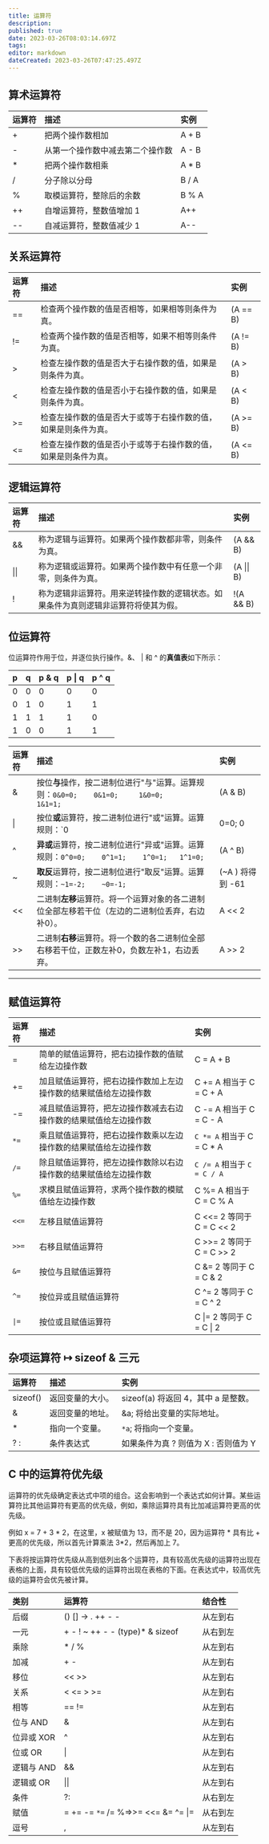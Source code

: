```yaml
---
title: 运算符
description: 
published: true
date: 2023-03-26T08:03:14.697Z
tags: 
editor: markdown
dateCreated: 2023-03-26T07:47:25.497Z
---
```



## 算术运算符

| 运算符 | 描述                             | 实例  |
| :----- | :------------------------------- | :---- |
| +      | 把两个操作数相加                 | A + B |
| -      | 从第一个操作数中减去第二个操作数 | A - B |
| *      | 把两个操作数相乘                 | A * B |
| /      | 分子除以分母                     | B / A |
| %      | 取模运算符，整除后的余数         | B % A |
| ++     | 自增运算符，整数值增加 1         | A++   |
| --     | 自减运算符，整数值减少 1         | A--   |

## 关系运算符

| 运算符 | 描述                                                         | 实例     |
| :----- | :----------------------------------------------------------- | :------- |
| ==     | 检查两个操作数的值是否相等，如果相等则条件为真。             | (A == B) |
| !=     | 检查两个操作数的值是否相等，如果不相等则条件为真。           | (A != B) |
| >      | 检查左操作数的值是否大于右操作数的值，如果是则条件为真。     | (A > B)  |
| <      | 检查左操作数的值是否小于右操作数的值，如果是则条件为真。     | (A < B)  |
| >=     | 检查左操作数的值是否大于或等于右操作数的值，如果是则条件为真。 | (A >= B) |
| <=     | 检查左操作数的值是否小于或等于右操作数的值，如果是则条件为真。 | (A <= B) |



## 逻辑运算符

| 运算符 | 描述                                                         | 实例       |
| :----- | :----------------------------------------------------------- | :--------- |
| &&     | 称为逻辑与运算符。如果两个操作数都非零，则条件为真。         | (A && B)   |
| \|\|   | 称为逻辑或运算符。如果两个操作数中有任意一个非零，则条件为真。 | (A \|\| B) |
| !      | 称为逻辑非运算符。用来逆转操作数的逻辑状态。如果条件为真则逻辑非运算符将使其为假。 | !(A && B)  |

## 位运算符

位运算符作用于位，并逐位执行操作。&、 | 和 ^ 的**真值表**如下所示：

| p    | q    | p & q | p \| q | p ^ q |
| :--- | :--- | :---- | :----- | :---- |
| 0    | 0    | 0     | 0      | 0     |
| 0    | 1    | 0     | 1      | 1     |
| 1    | 1    | 1     | 1      | 0     |
| 1    | 0    | 0     | 1      | 1     |

| 运算符 | 描述                                                         | 实例                                                         |
| :----- | :----------------------------------------------------------- | :----------------------------------------------------------- |
| &      | 按位**与**操作，按二进制位进行"与"运算。运算规则：`0&0=0;    0&1=0;     1&0=0;      1&1=1;` | (A & B)                            |
| \|     | 按位**或**运算符，按二进制位进行"或"运算。运算规则：`0|0=0;    0|1=1;    1|0=1;     1|1=1;` | (A \| B)                            |
| ^      | **异或**运算符，按二进制位进行"异或"运算。运算规则：`0^0=0;    0^1=1;    1^0=1;   1^1=0;` | (A ^ B)                            |
| ~      | **取反**运算符，按二进制位进行"取反"运算。运算规则：`~1=-2;    ~0=-1;` | (~A ) 将得到 -61 |
| <<     | 二进制**左移**运算符。将一个运算对象的各二进制位全部左移若干位（左边的二进制位丢弃，右边补0）。 | A << 2                            |
| >>     | 二进制**右移**运算符。将一个数的各二进制位全部右移若干位，正数左补0，负数左补1，右边丢弃。 | A >> 2                             |


****
## 赋值运算符

| 运算符 | 描述                                                         | 实例                      |
| :----- | :----------------------------------------------------------- | :------------------------ |
| =      | 简单的赋值运算符，把右边操作数的值赋给左边操作数             | C = A + B                 |
| +=     | 加且赋值运算符，把右边操作数加上左边操作数的结果赋值给左边操作数 | C += A 相当于 C = C + A   |
| -=     | 减且赋值运算符，把左边操作数减去右边操作数的结果赋值给左边操作数 | C -= A 相当于 C = C - A   |
| `*=`     | 乘且赋值运算符，把右边操作数乘以左边操作数的结果赋值给左边操作数 | `C *= A` 相当于 C = C * A   |
| `/=`     | 除且赋值运算符，把左边操作数除以右边操作数的结果赋值给左边操作数 | `C /= A` 相当于 `C = C / A `  |
| `%= `    | 求模且赋值运算符，求两个操作数的模赋值给左边操作数           | C %= A 相当于 C = C % A   |
| `<<=`    | 左移且赋值运算符                                             | C <<= 2 等同于 C = C << 2 |
| `>>=`    | 右移且赋值运算符                                             | C >>= 2 等同于 C = C >> 2 |
| `&=`     | 按位与且赋值运算符                                           | C &= 2 等同于 C = C & 2   |
| `^=`     | 按位异或且赋值运算符                                         | C ^= 2 等同于 C = C ^ 2   |
| `\|=`    | 按位或且赋值运算符                                           | C \|= 2 等同于 C = C \| 2 |



## 杂项运算符 ↦ sizeof & 三元

| 运算符   | 描述             | 实例                                 |
| :------- | :--------------- | :----------------------------------- |
| sizeof() | 返回变量的大小。 | sizeof(a) 将返回 4，其中 a 是整数。  |
| &        | 返回变量的地址。 | &a; 将给出变量的实际地址。           |
| *        | 指向一个变量。   | `*a`; 将指向一个变量。                 |
| ? :      | 条件表达式       | 如果条件为真 ? 则值为 X : 否则值为 Y |



## C 中的运算符优先级

运算符的优先级确定表达式中项的组合。这会影响到一个表达式如何计算。某些运算符比其他运算符有更高的优先级，例如，乘除运算符具有比加减运算符更高的优先级。

例如 x = 7 + 3 * 2，在这里，x 被赋值为 13，而不是 20，因为运算符 * 具有比 + 更高的优先级，所以首先计算乘法 3*2，然后再加上 7。

下表将按运算符优先级从高到低列出各个运算符，具有较高优先级的运算符出现在表格的上面，具有较低优先级的运算符出现在表格的下面。在表达式中，较高优先级的运算符会优先被计算。

| 类别       | 运算符                            | 结合性   |
| :--------- | :-------------------------------- | :------- |
| 后缀       | () [] -> . ++ - -                 | 从左到右 |
| 一元       | + - ! ~ ++ - - (type)* & sizeof   | 从右到左 |
| 乘除       | * / %                             | 从左到右 |
| 加减       | + -                               | 从左到右 |
| 移位       | << >>                             | 从左到右 |
| 关系       | < <= > >=                         | 从左到右 |
| 相等       | == !=                             | 从左到右 |
| 位与 AND   | &                                 | 从左到右 |
| 位异或 XOR | ^                                 | 从左到右 |
| 位或 OR    | \|                                | 从左到右 |
| 逻辑与 AND | &&                                | 从左到右 |
| 逻辑或 OR  | \|\|                              | 从左到右 |
| 条件       | ?:                                | 从右到左 |
| 赋值       | = += -= `*=` /= %=>>= <<= &= ^= \|= | 从右到左 |
| 逗号       | ,                                 | 从左到右 |


